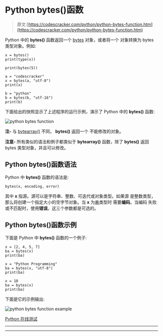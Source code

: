 # Python bytes()函数

> 原文:[https://codescracker.com/python/python-bytes-function.htm](https://codescracker.com/python/python-bytes-function.htm)

Python 中的 **bytes()** 函数返回一个 [bytes](/python/python-bytes.htm) 对象，或者将一个 对象转换为 bytes 类型对象。例如:

```
x = bytes()
print(type(x))

print(bytes(5))

a = "codescracker"
x = bytes(a, "utf-8")
print(x)

b = "python"
b = bytes(b, "utf-16")
print(b)
```

下面给出的快照显示了上述程序的运行示例，演示了 Python 中的 **bytes()** 函数:

![python bytes function](../Images/b902a5b0c568fa5ec383b601df97d8fe.png)

**注-** 与 [bytearray()](/python/python-bytearray.htm) 不同， **bytes()** 返回一个 不能修改的对象。

**注意-** 所有类似的语法和例子都类似于 **bytearray()** 函数，除了 **bytes()** 返回 bytes 类型对象，并且可以修改。

## Python bytes()函数语法

Python 中 **bytes()** 函数的语法是:

```
bytes(x, encoding, error)
```

其中 **x** 指源。源可以是字符串、整数、可迭代或对象类型。如果源 是整数类型，那么将创建一个指定大小的空字节对象。当 **x** 为[串](/python/python-strings.htm)类型时 需要**编码**。当编码 失败或不匹配时，使用**错误**。这三个参数都是可选的。

## Python bytes()函数示例

下面是 Python 中 **bytes()** 函数的一个例子:

```
x = [2, 4, 5, 7]
ba = bytes(x)
print(ba)

x = "Python Programming"
ba = bytes(x, "utf-8")
print(ba)

x = 10
ba = bytes(x)
print(ba)
```

下面是它的示例输出:

![python bytes function example](../Images/2d348c42b7a8f36c557df05a16f88175.png)

[Python 在线测试](/exam/showtest.php?subid=10)

* * *

* * *